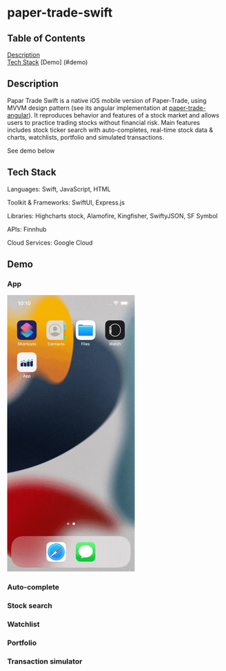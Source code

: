 # paper-trade-swift

## Table of Contents  
[Description](#description)    
[Tech Stack](#tech-stack) 
[Demo] (#demo)

## Description
<a name="description"/>

Papar Trade Swift is a native iOS mobile version of Paper-Trade, using MVVM design pattern (see its angular implementation at [paper-trade-angular](https://github.com/kaiwangx/paper-trade-angular)). It reproduces behavior and features of a stock market and allows users to practice trading stocks without financial risk. Main features includes stock ticker search with auto-completes, real-time stock data & charts, watchlists, portfolio and simulated transactions.

See demo below

## Tech Stack
<a name="tech-stack"/>

Languages: Swift, JavaScript, HTML

Toolkit & Frameworks: SwiftUI, Express.js

Libraries: Highcharts stock, Alamofire, Kingfisher, SwiftyJSON, SF Symbol

APIs: Finnhub

Cloud Services: Google Cloud

## Demo
<a name="demo">

### App
![alt text](https://github.com/kaiwangx/paper-trade-swift/blob/master/demo/app.gif)

### Auto-complete

### Stock search

### Watchlist

### Portfolio

### Transaction simulator

